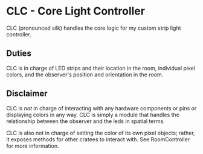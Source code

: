 # CLC - Core Light Controller
CLC (pronounced silk) handles the core logic for my custom strip light controller.

## Duties
CLC is in charge of LED strips and their location in the room, individual pixel colors, and the observer's position and orientation in the room.

## Disclaimer
CLC is *not* in charge of interacting with any hardware components or pins or displaying colors in any way. CLC is simply a module that handles the relationship between the observer and the leds in spatial terms.

CLC is also not in charge of setting the color of its own pixel objects; rather, it exposes methods for other cratees to interact with. See RoomController for more information.
